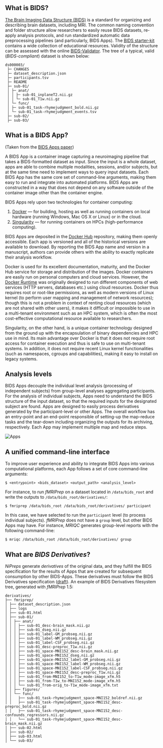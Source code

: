 
## What is BIDS?

[The Brain Imaging Data Structure (BIDS)][bids] is a standard for organizing and describing
brain datasets, including MRI.
The common naming convention and folder structure allow researchers to easily reuse BIDS datasets, re-apply analysis protocols, and run standardized automatic data preprocessing pipelines (and particularly, BIDS Apps).
The [BIDS starter-kit](https://github.com/bids-standard/bids-starter-kit) contains a wide collection of educational resources.
Validity of the structure can be assessed with the online [BIDS-Validator](https://bids-standard.github.io/bidsvalidator/).
The tree of a typical, valid (*BIDS-compliant*) dataset is shown below:

```
ds000003/
 ├─ CHANGES
 ├─ dataset_description.json
 ├─ participants.tsv
 ├─ README
 ├─ sub-01/
 │ ├─ anat/
 │ │ ├─ sub-01_inplaneT2.nii.gz
 │ │ └─ sub-01_T1w.nii.gz
 │ └─ func/
 │ ├─ sub-01_task-rhymejudgment_bold.nii.gz
 │ └─ sub-01_task-rhymejudgment_events.tsv
 ├─ sub-02/
 ├─ sub-03/
```

## What is a BIDS App?

(Taken from the [BIDS Apps paper][bidsapps_paper])

A BIDS App is a container image capturing a neuroimaging pipeline that takes a BIDS-formatted dataset as input.
Since the input is a whole dataset, apps are able to combine multiple modalities, sessions, and/or subjects, but at the same time need to implement ways to query input datasets.
Each BIDS App has the same core set of command-line arguments, making them easy to run and integrate into automated platforms.
BIDS Apps are constructed in a way that does not depend on any software outside of the container image other than the container engine.

BIDS Apps rely upon two technologies for container computing:

1. [Docker] — for building, hosting as well as running containers on local hardware (running Windows, Mac OS X or Linux) or in the cloud.
1. [Singularity] — for running containers on HPCs (high-performance computing).

BIDS Apps are deposited in the [Docker Hub] repository, making them openly accessible. Each app is versioned and all of the historical versions are available to download. By reporting the BIDS App name and version in a manuscript, authors can provide others with the ability to exactly replicate their analysis workflow.

Docker is used for its excellent documentation, maturity, and the Docker Hub service for storage and distribution of the images.
Docker containers are easily run on personal computers and cloud services.
However, the [Docker Runtime] was originally designed to run different components of web services (HTTP servers, databases etc.) using cloud resources.
Docker thus requires root or root-like permissions, as well as modern versions of Linux kernel (to perform user mapping and management of network resources); though this is not a problem in context of renting cloud resources (which are not shared with other users), it makes it difficult or impossible to use in a multi-tenant environment such as an HPC system, which is often the most cost-effective computational resource available to researchers.

Singularity, on the other hand, is a unique container technology designed from the ground up with the encapsulation of binary dependencies and HPC use in mind.
Its main advantage over Docker is that it does not require root access for container execution and thus is safe to use on multi-tenant systems.
In addition, it does not require recent Linux kernel functionalities (such as namespaces, cgroups and capabilities), making it easy to install on legacy systems.

## Analysis levels
BIDS Apps decouple the individual level analysis (processing of independent subjects) from group-level analyses aggregating participants.
For the analysis of individual subjects, Apps need to understand the BIDS structure of the input dataset, so that the required inputs for the designated subject are found.
Apps are designed to easily process derivatives generated by the participant-level or other Apps.
The overall workflow has an entry-point and an end-point responsible of setting-up the map-reduce tasks and the tear-down including organizing the outputs for its archiving, respectively.
Each App may implement multiple map and reduce steps.

![Apps](../assets/journal.pcbi.1005209.g002.png)

## A unified command-line interface

To improve user experience and ability to integrate BIDS Apps into various computational platforms, each App follows a set of core command-line arguments:

``` Shell
$ <entrypoint> <bids_dataset> <output_path> <analysis_level>
```

For instance, to run *fMRIPrep* on a dataset located in `/data/bids_root` and write the outputs to `/data/bids_root/derivatives/`:

``` Shell
$ fmriprep /data/bids_root /data/bids_root/derivatives/ participant
```

In this case, we have selected to run the `participant` level (to process individual subjects).
*fMRIPrep* does not have a `group` level, but other BIDS Apps may have.
For instance, *MRIQC* generates group-level reports with the following command-line:

``` Shell
$ mriqc /data/bids_root /data/bids_root/derivatives/ group
```

## What are *BIDS Derivatives*? 

*NiPreps* generate *derivatives* of the original data, and they fulfill the BIDS specification for the results of Apps that are created for subsequent consumption by other BIDS-Apps.
These derivatives must follow the BIDS Derivatives specification ([draft](https://bids-specification.readthedocs.io/en/stable/derivatives/introduction.html)).
An example of BIDS Derivatives filesystem tree, generated with *fMRIPrep* 1.5:
```
derivatives/
├── fmriprep/
│ ├── dataset_description.json
│ ├── logs
│ ├── sub-01.html
│ ├── sub-01/
│ │ ├── anat/
│ │ │ ├── sub-01_desc-brain_mask.nii.gz
│ │ │ ├── sub-01_dseg.nii.gz
│ │ │ ├── sub-01_label-GM_probseg.nii.gz
│ │ │ ├── sub-01_label-WM_probseg.nii.gz
│ │ │ ├── sub-01_label-CSF_probseg.nii.gz
│ │ │ ├── sub-01_desc-preproc_T1w.nii.gz
│ │ │ ├── sub-01_space-MNI152_desc-brain_mask.nii.gz
│ │ │ ├── sub-01_space-MNI152_dseg.nii.gz
│ │ │ ├── sub-01_space-MNI152_label-GM_probseg.nii.gz
│ │ │ ├── sub-01_space-MNI152_label-WM_probseg.nii.gz
│ │ │ ├── sub-01_space-MNI152_label-CSF_probseg.nii.gz
│ │ │ ├── sub-01_space-MNI152_desc-preproc_T1w.nii.gz
│ │ │ ├── sub-01_from-MNI152_to-T1w_mode-image_xfm.h5
│ │ │ ├── sub-01_from-T1w_to-MNI152_mode-image_xfm.h5
│ │ │ └── sub-01_from-orig_to-T1w_mode-image_xfm.txt
│ │ ├── figures/
│ │ └── func/
│ │   ├── sub-01_task-rhymejudgment_space-MNI152_boldref.nii.gz
│ │   ├── sub-01_task-rhymejudgment_space-MNI152_desc-preproc_bold.nii.gz
│ │   ├── sub-01_task-rhymejudgment_space-MNI152_desc-confounds_regressors.nii.gz
│ │   └── sub-01_task-rhymejudgment_space-MNI152_desc-brain_mask.nii.gz
│ ├── sub-02.html
│ ├── sub-02/
│ ├── sub-03.html
│ └── sub-03/
```

[bids]: https://bids.neuroimaging.io/
[bidsapps_paper]: https://doi.org/10.1371/journal.pcbi.1005209
[Singularity]: https://sylabs.io/singularity/
[Docker]: https://docker.com
[Docker Runtime]: https://www.docker.com/products/container-runtime
[Docker Hub]: http://hub.docker.com
